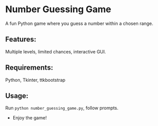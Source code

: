 # Number Guessing Game

A fun Python game where you guess a number within a chosen range.

## Features:
  Multiple levels, limited chances, interactive GUI.
  
## Requirements:
  Python, Tkinter, ttkbootstrap
  
## Usage:
  Run `python number_guessing_game.py`, follow prompts.


- Enjoy the game!

